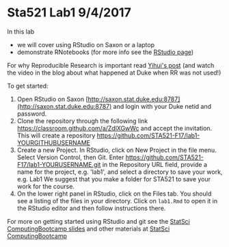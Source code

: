 
# Sta521 Lab1  9/4/2017

In this lab 

* we will cover using RStudio on Saxon or a laptop
* demonstrate RNotebooks  (for more info see the [RStudio page](http://rmarkdown.rstudio.com/r_notebooks.html#version_control))


For why Reproducible Research is important read [Yihui's post](https://yihui.name/en/2012/06/enjoyable-reproducible-research/)  (and watch the video in the blog about what happened at Duke when RR was not used!)


To get started:  
   1) Open RStudio on Saxon  [http://saxon.stat.duke.edu:8787](http://saxon.stat.duke.edu:8787) and login with your Duke netid and password.
   2) Clone the repository through the following link  https://classroom.github.com/a/ZdlXGwWc and accept the invitation.  This will create a repository  https://github.com/STA521-F17/lab1-YOURGITHUBUSERNAME
   3) Create a new Project.  In RStudio, click on New Project in the file menu.  Select Version Control, then Git. Enter https://github.com/STA521-F17/lab1-YOURUSERNAME.git in the  Repository URL field, provide a name for the project, e.g. 'lab1', and select a directory to save your work, e.g. Lab1    We suggest that you make a folder for STA521 to save your work for the course.
  4) On the lower right panel in RStudio, click on the Files tab. You should see a listing of the files in your directory. Click on `lab1.Rmd` to open it in the RStudio editor and then follow instructions there.  
  
  For more on getting started using RStudio and git see the [StatSci ComputingBootcamp slides](https://github.com/DukeStatSci/ComputingBootcamp2017/blob/master/slides/computing_bootcamp_2017.Rmd) and other materials at  [StatSci ComputingBootcamp](https://github.com/DukeStatSci/ComputingBootcamp2017/)
